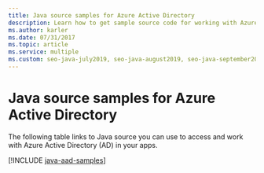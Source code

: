 ```yaml
---
title: Java source samples for Azure Active Directory
description: Learn how to get sample source code for working with Azure Active Directory (AD) from your Java apps.
ms.author: karler
ms.date: 07/31/2017
ms.topic: article
ms.service: multiple
ms.custom: seo-java-july2019, seo-java-august2019, seo-java-september2019, devx-track-java
---
```


# Java source samples for Azure Active Directory

The following table links to Java source you can use to access and work with Azure Active Directory (AD) in your apps.

[!INCLUDE [java-aad-samples](includes/java-aad-samples.md)]
